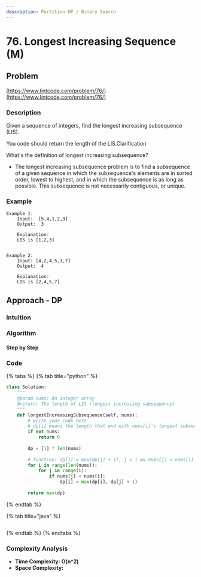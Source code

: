 ```yaml
---
description: Partition DP / Binary Search
---
```


# 76. Longest Increasing Sequence \(M\)

## Problem

[https://www.lintcode.com/problem/76/](https://www.lintcode.com/problem/76/)

### Description

Given a sequence of integers, find the longest increasing subsequence \(LIS\).

You code should return the length of the LIS.Clarification

What's the definition of longest increasing subsequence?

* The longest increasing subsequence problem is to find a subsequence of a given sequence in which the subsequence's elements are in sorted order, lowest to highest, and in which the subsequence is as long as possible. This subsequence is not necessarily contiguous, or unique.

### Example

```text
Example 1:
	Input:  [5,4,1,2,3]
	Output:  3
	
	Explanation:
	LIS is [1,2,3]


Example 2:
	Input: [4,2,4,5,3,7]
	Output:  4
	
	Explanation: 
	LIS is [2,4,5,7]
```

## Approach - DP

### Intuition

### Algorithm

#### Step by Step

### Code

{% tabs %}
{% tab title="python" %}
```python
class Solution:
    """
    @param nums: An integer array
    @return: The length of LIS (longest increasing subsequence)
    """
    def longestIncreasingSubsequence(self, nums):
        # write your code here
        # dp[i] means the length that end with nums[i]'s longest subsequence
        if not nums:
            return 0
        
        dp = [1] * len(nums)
        
        # function: dp[i] = max(dp[j] + 1), j < i && nums[j] < nums[i]
        for i in range(len(nums)):
            for j in range(i):
                if nums[j] < nums[i]:
                    dp[i] = max(dp[i], dp[j] + 1)
        
        return max(dp)

```
{% endtab %}

{% tab title="java" %}
```

```
{% endtab %}
{% endtabs %}

### Complexity Analysis

* **Time Complexity: O\(n^2\)**
* **Space Complexity:**

